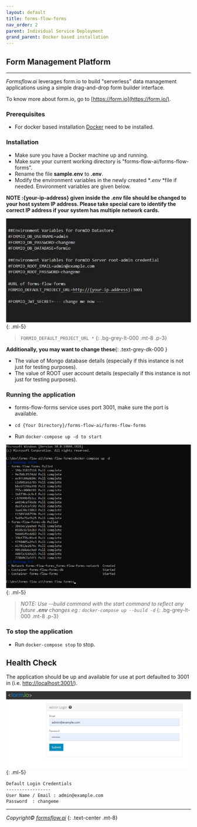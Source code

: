 ```yaml
---
layout: default
title: forms-flow-forms 
nav_order: 2
parent: Individual Service Deployment
grand_parent: Docker based installation
---
```


## Form Management Platform 

---
*Formsflow.ai* leverages form.io to build "serverless" data management applications using a simple drag-and-drop form builder interface.

To know more about form.io, go to [https://form.io](https://form.io/). 

### Prerequisites 

- For docker based installation [Docker](https://www.docker.com/) need to be installed.  

### Installation  

- Make sure you have a Docker machine up and running.
- Make sure your current working directory is "forms-flow-ai/forms-flow-forms".
- Rename the file **sample.env** to **.env**.
- Modify the environment variables in the newly created **.env* *file if needed. Environment variables are given below.  

**NOTE :{your-ip-address} given inside the .env file should be changed to your host system IP address. Please take special care to identify the correct IP address if your system has multiple network cards.**  

![forms-flow-forms](../../../assets/setup/forms1.png)    
{: .ml-5}  

> `FORMIO_DEFAULT_PROJECT_URL *`
{: .bg-grey-lt-000 .mt-8 .p-3}  

**Additionally, you may want to change these**{: .text-grey-dk-000 }
- The value of Mongo database details (especially if this instance is not just for testing purposes).
- The value of ROOT user account details (especially if this instance is not just for testing purposes).  

### Running the application
- forms-flow-forms service uses port 3001, make sure the port is available.
- `cd {Your Directory}/forms-flow-ai/forms-flow-forms`

- Run `docker-compose up -d to start`  

![forms-flow-forms](../../../assets/setup/forms2.png)
{: .ml-5}    
 
> *NOTE: Use --build command with the start command to reflect any future **.env** changes eg : `docker-compose up --build -d`*
{: .bg-grey-lt-000 .mt-8 .p-3}  


### To stop the application
- Run `docker-compose stop` to stop.

## Health Check
The application should be up and available for use at port defaulted to 3001 in (i.e. [http://localhost:3001/](http://localhost:3001/)).

![forms-flow-forms](../../../assets/setup/forms3.png)
{: .ml-5}      

    Default Login Credentials
    -----------------
    User Name / Email : admin@example.com
    Password  : changeme


  --- 
*Copyright© [formsflow.ai](https://formsflow.ai/)*
{: .text-center .mt-8}


